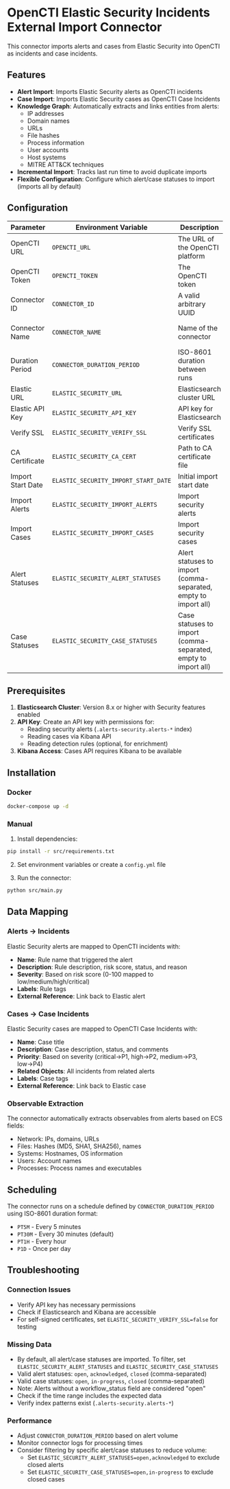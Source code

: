 # OpenCTI Elastic Security Incidents External Import Connector

This connector imports alerts and cases from Elastic Security into OpenCTI as incidents and case incidents.

## Features

- **Alert Import**: Imports Elastic Security alerts as OpenCTI incidents
- **Case Import**: Imports Elastic Security cases as OpenCTI Case Incidents
- **Knowledge Graph**: Automatically extracts and links entities from alerts:
  - IP addresses
  - Domain names
  - URLs
  - File hashes
  - Process information
  - User accounts
  - Host systems
  - MITRE ATT&CK techniques
- **Incremental Import**: Tracks last run time to avoid duplicate imports
- **Flexible Configuration**: Configure which alert/case statuses to import (imports all by default)

## Configuration

| Parameter | Environment Variable | Description | Default |
|-----------|---------------------|-------------|---------|
| OpenCTI URL | `OPENCTI_URL` | The URL of the OpenCTI platform | - |
| OpenCTI Token | `OPENCTI_TOKEN` | The OpenCTI token | - |
| Connector ID | `CONNECTOR_ID` | A valid arbitrary UUID | - |
| Connector Name | `CONNECTOR_NAME` | Name of the connector | Elastic Security Incidents |
| Duration Period | `CONNECTOR_DURATION_PERIOD` | ISO-8601 duration between runs | PT30M |
| Elastic URL | `ELASTIC_SECURITY_URL` | Elasticsearch cluster URL | - |
| Elastic API Key | `ELASTIC_SECURITY_API_KEY` | API key for Elasticsearch | - |
| Verify SSL | `ELASTIC_SECURITY_VERIFY_SSL` | Verify SSL certificates | true |
| CA Certificate | `ELASTIC_SECURITY_CA_CERT` | Path to CA certificate file | - |
| Import Start Date | `ELASTIC_SECURITY_IMPORT_START_DATE` | Initial import start date | 7 days ago |
| Import Alerts | `ELASTIC_SECURITY_IMPORT_ALERTS` | Import security alerts | true |
| Import Cases | `ELASTIC_SECURITY_IMPORT_CASES` | Import security cases | true |
| Alert Statuses | `ELASTIC_SECURITY_ALERT_STATUSES` | Alert statuses to import (comma-separated, empty to import all) | (empty - imports all) |
| Case Statuses | `ELASTIC_SECURITY_CASE_STATUSES` | Case statuses to import (comma-separated, empty to import all) | (empty - imports all) |

## Prerequisites

1. **Elasticsearch Cluster**: Version 8.x or higher with Security features enabled
2. **API Key**: Create an API key with permissions for:
   - Reading security alerts (`.alerts-security.alerts-*` index)
   - Reading cases via Kibana API
   - Reading detection rules (optional, for enrichment)
3. **Kibana Access**: Cases API requires Kibana to be available

## Installation

### Docker

```bash
docker-compose up -d
```

### Manual

1. Install dependencies:
```bash
pip install -r src/requirements.txt
```

2. Set environment variables or create a `config.yml` file

3. Run the connector:
```bash
python src/main.py
```

## Data Mapping

### Alerts → Incidents

Elastic Security alerts are mapped to OpenCTI incidents with:
- **Name**: Rule name that triggered the alert
- **Description**: Rule description, risk score, status, and reason
- **Severity**: Based on risk score (0-100 mapped to low/medium/high/critical)
- **Labels**: Rule tags
- **External Reference**: Link back to Elastic alert

### Cases → Case Incidents

Elastic Security cases are mapped to OpenCTI Case Incidents with:
- **Name**: Case title
- **Description**: Case description, status, and comments
- **Priority**: Based on severity (critical→P1, high→P2, medium→P3, low→P4)
- **Related Objects**: All incidents from related alerts
- **Labels**: Case tags
- **External Reference**: Link back to Elastic case

### Observable Extraction

The connector automatically extracts observables from alerts based on ECS fields:
- Network: IPs, domains, URLs
- Files: Hashes (MD5, SHA1, SHA256), names
- Systems: Hostnames, OS information
- Users: Account names
- Processes: Process names and executables

## Scheduling

The connector runs on a schedule defined by `CONNECTOR_DURATION_PERIOD` using ISO-8601 duration format:
- `PT5M` - Every 5 minutes
- `PT30M` - Every 30 minutes (default)
- `PT1H` - Every hour
- `P1D` - Once per day

## Troubleshooting

### Connection Issues
- Verify API key has necessary permissions
- Check if Elasticsearch and Kibana are accessible
- For self-signed certificates, set `ELASTIC_SECURITY_VERIFY_SSL=false` for testing

### Missing Data
- By default, all alert/case statuses are imported. To filter, set `ELASTIC_SECURITY_ALERT_STATUSES` and `ELASTIC_SECURITY_CASE_STATUSES`
- Valid alert statuses: `open`, `acknowledged`, `closed` (comma-separated)
- Valid case statuses: `open`, `in-progress`, `closed` (comma-separated)
- Note: Alerts without a workflow_status field are considered "open"
- Check if the time range includes the expected data
- Verify index patterns exist (`.alerts-security.alerts-*`)

### Performance
- Adjust `CONNECTOR_DURATION_PERIOD` based on alert volume
- Monitor connector logs for processing times
- Consider filtering by specific alert/case statuses to reduce volume:
  - Set `ELASTIC_SECURITY_ALERT_STATUSES=open,acknowledged` to exclude closed alerts
  - Set `ELASTIC_SECURITY_CASE_STATUSES=open,in-progress` to exclude closed cases
